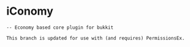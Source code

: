 # iConomy 
    -- Economy based core plugin for bukkit
    
    This branch is updated for use with (and requires) PermissionsEx.